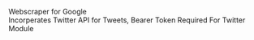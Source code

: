 Webscraper for Google <br />
Incorperates Twitter API for Tweets, Bearer Token Required For Twitter Module <br />
